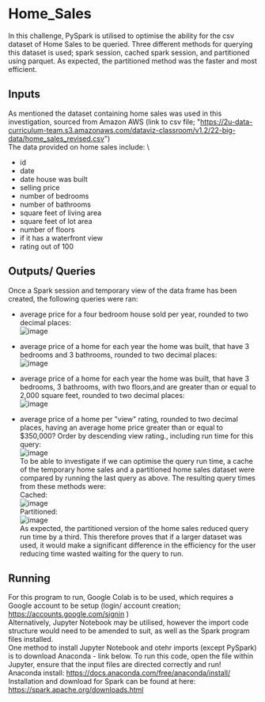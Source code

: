 # Home_Sales
In this challenge, PySpark is utilised to optimise the ability for the csv dataset of Home Sales to be queried. Three different methods for querying this dataset is used; spark session, cached spark session, and partitioned using parquet. As expected, the partitioned method was the faster and most efficient.
## Inputs
As mentioned the dataset containing home sales was used in this investigation, sourced from Amazon AWS (link to csv file; "https://2u-data-curriculum-team.s3.amazonaws.com/dataviz-classroom/v1.2/22-big-data/home_sales_revised.csv") \
The data provided on home sales include: \
* id
* date
* date house was built
* selling price
* number of bedrooms
* number of bathrooms
* square feet of living area
* square feet of lot area
* number of floors
* if it has a waterfront view
* rating out of 100

## Outputs/ Queries
Once a Spark session and temporary view of the data frame has been created, the following queries were ran:
* average price for a four bedroom house sold per year, rounded to two decimal places: \
![image](https://github.com/BradFisher18/Home_Sales/assets/149662706/723a15b0-1ad4-476b-a338-36041e892cd6)

* average price of a home for each year the home was built, that have 3 bedrooms and 3 bathrooms, rounded to two decimal places: \
![image](https://github.com/BradFisher18/Home_Sales/assets/149662706/0da6ad7f-3c4f-4f6d-90c1-1569d364e3c0)

* average price of a home for each year the home was built, that have 3 bedrooms, 3 bathrooms, with two floors,and are greater than or equal to 2,000 square feet, rounded to two decimal places: \
![image](https://github.com/BradFisher18/Home_Sales/assets/149662706/04bce20f-448e-47f6-be76-52a4d6351efb)

* average price of a home per "view" rating, rounded to two decimal places, having an average home price greater than or equal to $350,000? Order by descending view rating., including run time for this query: \
![image](https://github.com/BradFisher18/Home_Sales/assets/149662706/75fc7434-96ad-47ec-8ac3-398b8b9030e2)
\
To be able to investigate if we can optimise the query run time, a cache of the temporary home sales and a partitioned home sales dataset were compared by running the last query as above. The resulting query times from these methods were: \
Cached: \
![image](https://github.com/BradFisher18/Home_Sales/assets/149662706/2a647b19-b0e7-495a-a237-7d8ea39c8b53)
\
Partitioned: \
![image](https://github.com/BradFisher18/Home_Sales/assets/149662706/b76c0701-de26-44d2-83de-28172eeab562)
\
As expected, the partitioned version of the home sales reduced query run time by a third. This therefore proves that if a larger dataset was used, it would make a significant difference in the efficiency for the user reducing time wasted waiting for the query to run.

## Running
For this program to run, Google Colab is to be used, which requires a Google account to be setup (login/ account creation; https://accounts.google.com/signin ) \
Alternatively, Jupyter Notebook may be utilised, however the import code structure would need to be amended to suit, as well as the Spark program files installed. \
One method to install Jupyter Notebook and otehr imports (except PySpark) is to download Anaconda - link below. To run this code, open the file within Jupyter, ensure that the input files are directed correctly and run! \
Anaconda install: https://docs.anaconda.com/free/anaconda/install/ \
Installation and download for Spark can be found at here: https://spark.apache.org/downloads.html
